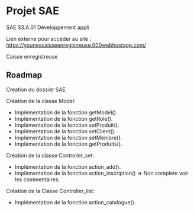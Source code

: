 # Projet SAE

SAE S3.A.01 Développement appli

Lien externe pour accéder au site : https://younescaisseenregistreuse.000webhostapp.com/

Caisse enregistreuse

## Roadmap

Creation du dossier SAE

Création de la classe Model:
- Implémentation de la fonction getModel().
- Implémentation de la fonction getRole().
- Implémentation de la fonction setProduit().
- Implémentation de la fonction setClient().
- Implémentation de la fonction setMembre().
- Implémentation de la fonction getProduits().

Création de la classe Controller_set:
- Implémentation de la fonction action_add().
- Implémentation de la fonction action_inscription() => Non complete voir les commentaires.

Création de la Classe Controller_list:
- Implémentation de la fonction action_catalogue().

